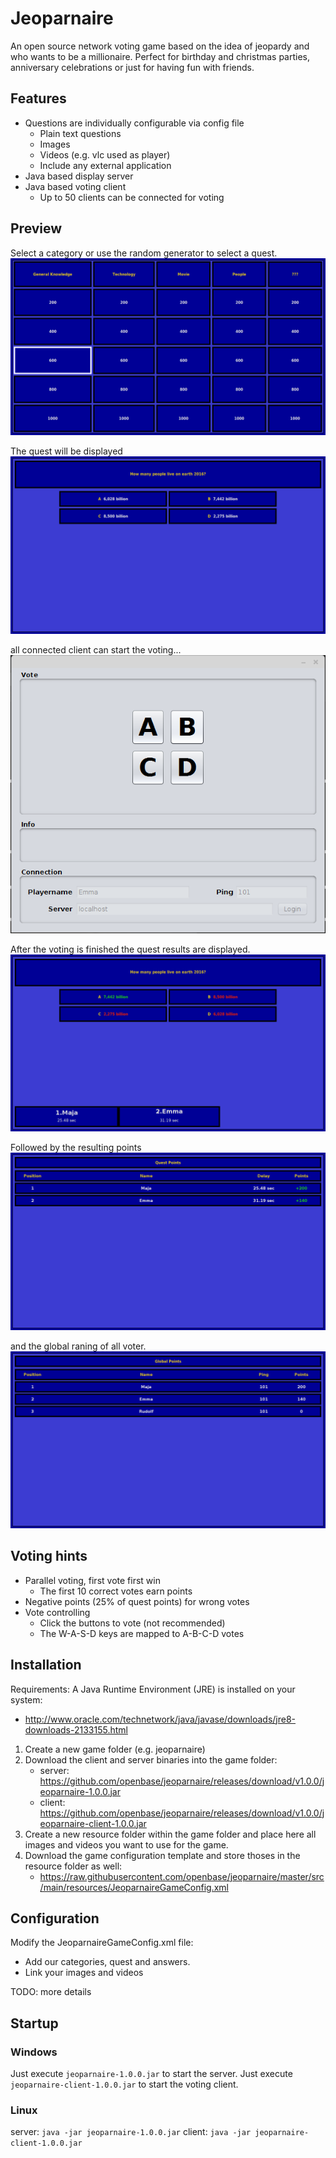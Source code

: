 # Jeoparnaire

An open source network voting game based on the idea of jeopardy and who wants to be a millionaire.
Perfect for birthday and christmas parties, anniversary celebrations or just for having fun with friends.

## Features 

* Questions are individually configurable via config file
  * Plain text questions
  * Images
  * Videos (e.g. vlc used as player)
  * Include any external application
* Java based display server
* Java based voting client
  * Up to 50 clients can be connected for voting

## Preview

Select a category or use the random generator to select a quest.
![](https://raw.githubusercontent.com/openbase/jeoparnaire/master/docs/images/jeoparnaire-overview.png)

The quest will be displayed
![](https://raw.githubusercontent.com/openbase/jeoparnaire/master/docs/images/jeoparnaire-quest.png)

all connected client can start the voting...
![](https://raw.githubusercontent.com/openbase/jeoparnaire/master/docs/images/jeoparnaire-client.png)

After the voting is finished the quest results are displayed.
![](https://raw.githubusercontent.com/openbase/jeoparnaire/master/docs/images/jeoparnaire-quest-result.png)

Followed by the resulting points
![](https://raw.githubusercontent.com/openbase/jeoparnaire/master/docs/images/jeoparnaire-points-quest.png)

and the global raning of all voter.
![](https://raw.githubusercontent.com/openbase/jeoparnaire/master/docs/images/jeoparnaire-point-global.png)

## Voting hints

* Parallel voting, first vote first win
  * The first 10 correct votes earn points
* Negative points (25% of quest points) for wrong votes
* Vote controlling
  * Click the buttons to vote (not recommended)
  * The W-A-S-D keys are mapped to A-B-C-D votes
  
## Installation

Requirements: A Java Runtime Environment (JRE) is installed on your system:
* http://www.oracle.com/technetwork/java/javase/downloads/jre8-downloads-2133155.html

1. Create a new game folder (e.g. jeoparnaire)
2. Download the client and server binaries into the game folder:
   * server: https://github.com/openbase/jeoparnaire/releases/download/v1.0.0/jeoparnaire-1.0.0.jar
   * client: https://github.com/openbase/jeoparnaire/releases/download/v1.0.0/jeoparnaire-client-1.0.0.jar
3. Create a new resource folder within the game folder and place here all images and videos you want to use for the game.
4. Download the game configuration template and store thoses in the resource folder as well:
   * https://raw.githubusercontent.com/openbase/jeoparnaire/master/src/main/resources/JeoparnaireGameConfig.xml

## Configuration

Modify the JeoparnaireGameConfig.xml file:
* Add our categories, quest and answers.
* Link your images and videos

TODO: more details

## Startup

### Windows

Just execute ``jeoparnaire-1.0.0.jar`` to start the server.
Just execute ``jeoparnaire-client-1.0.0.jar`` to start the voting client.

### Linux

server: ``java -jar jeoparnaire-1.0.0.jar``
client: ``java -jar jeoparnaire-client-1.0.0.jar``

